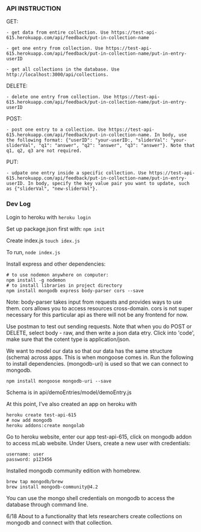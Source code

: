 ### API INSTRUCTION ###
GET: 

    - get data from entire collection. Use https://test-api-615.herokuapp.com/api/feedback/put-in-collection-name

    - get one entry from collection. Use https://test-api-615.herokuapp.com/api/feedback/put-in-collection-name/put-in-entry-userID

    - get all collections in the database. Use http://localhost:3000/api/collections.

DELETE:

    - delete one entry from collection. Use https://test-api-615.herokuapp.com/api/feedback/put-in-collection-name/put-in-entry-userID

POST:

    - post one entry to a collection. Use https://test-api-615.herokuapp.com/api/feedback/put-in-collection-name. In body, use the following format: {"userID": "your-userID:, "sliderVal": "your-sliderVal", "q1": "answer", "q2": "answer", "q3": "answer"}. Note that q1, q2, q3 are not required. 

PUT: 

    - udpate one entry inside a specific collection. Use https://test-api-615.herokuapp.com/api/feedback/put-in-collection-name/put-in-entry-userID. In body, specify the key value pair you want to update, such as {"sliderVal", "new-sliderVal"}.



### Dev Log ###

Login to heroku with ```heroku login```

Set up package.json first with: ``` npm init ```

Create index.js ``` touch idex.js ```

To run, ``` node index.js ```

Install express and other dependencies:
```
# to use nodemon anywhere on computer:
npm install -g nodemon
# to install libraries in project directory
npm install mongodb express body-parser cors --save
```
Note: body-parser takes input from requests and provides ways to use them. cors allows you to access resources cross-domain. cors is not super necessary for this particular api as there will not be any frontend for now.  

Use postman to test out sending requests. Note that when you do POST or DELETE, select body - raw, and then write a json data etry. Click into 'code', make sure that the cotent type is application/json. 

We want to model our data so that our data has the same structure (schema) across apps. This is when mongoose comes in. Run the following to install dependencies. (mongodb-uri) is used so that we can connect to mongodb. 
```
npm install mongoose mongodb-uri --save
```
Schema is in api/demoEntries/model/demoEntry.js

At this point, I've also created an app on heroku with 
```
heroku create test-api-615
# now add mongodb
heroku addons:create mongolab
```

Go to heroku website, enter our app test-api-615, click on mongodb addon to access mLab website. Under Users, create a new user with credentials: 
```
username: user
password: p123456
```

Installed mongodb community edition with homebrew. 
```
brew tap mongodb/brew
brew install mongodb-community@4.2
```
You can use the mongo shell credentials on mongodb to access the database through command line.

6/18
About to a functionality that lets researchers create collections on mongodb and connect with that collection.